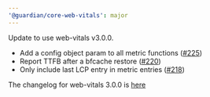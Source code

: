 ```yaml
---
'@guardian/core-web-vitals': major
---
```


Update to use web-vitals v3.0.0.

* Add a config object param to all metric functions ([#​225](https://togithub.com/GoogleChrome/web-vitals/pull/225))
* Report TTFB after a bfcache restore ([#​220](https://togithub.com/GoogleChrome/web-vitals/pull/220))
* Only include last LCP entry in metric entries ([#​218](https://togithub.com/GoogleChrome/web-vitals/pull/218))

The changelog for web-vitals 3.0.0 is [here](https://github.com/GoogleChrome/web-vitals/blob/HEAD/CHANGELOG.md#v300-2022-08-24)
